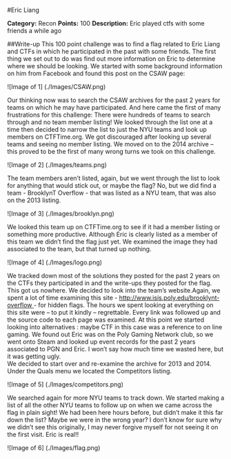 
#Eric Liang

**Category:** Recon
**Points:** 100
**Description:** Eric played ctfs with some friends a while ago 


##Write-up
This 100 point challenge was to find a flag related to Eric Liang and CTFs in which he participated in the past with some friends. The first thing we set out to do was find out more information on Eric to determine where we should be looking. We started with some background information on him from Facebook and found this post on the CSAW page: 

![Image of 1]
(./Images/CSAW.png)

Our thinking now was to search the CSAW archives for the past 2 years for teams on which he may have participated.  And here came the first of many frustrations for this challenge:  There were hundreds of teams to search through and no team member listing! We looked through the list one at a time then decided to narrow the list to just the NYU teams and look up members on CTFTime.org.  We got discouraged after looking up several teams and seeing no member listing.  We moved on to the 2014 archive – this proved to be the first of many wrong turns we took on this challenge.  

![Image of 2]
(./Images/teams.png)

The team members aren’t listed, again, but we went through the list to look for anything that would stick out, or maybe the flag? No, but we did find a team - BrooklynT Overflow - that was listed as a NYU team, that was also on the 2013 listing.  

![Image of 3]
(./Images/brooklyn.png)

We looked this team up on CTFTime.org to see if it had a member listing or something more productive.    Although Eric is clearly listed as a member of this team we didn’t find the flag just yet.  We examined the image they had associated to the team, but that turned up nothing. 

![Image of 4]
(./Images/logo.png)

We tracked down most of the solutions they posted for the past 2 years on the CTFs they participated in and the write-ups they posted for the flag.  This got us nowhere.  We decided to look into the team’s website.Again, we spent a lot of time examining this site - [http://www.isis.poly.edu/brooklynt-overflow ](http://www.isis.poly.edu/brooklynt-overflow) - for hidden flags.  The hours we spent looking at everything on this site were – to put it kindly – regrettable.  Every link was followed up and the source code to each page was examined.  At this point we started looking into alternatives : maybe CTF in this case was a reference to on line gaming.   We found out Eric was on the Poly Gaming Network club, so we went onto Steam and looked up event records for the past 2 years associated to PGN and Eric.  I won’t say how much time we wasted here, but it was getting ugly.  
We decided to start over and re-examine the archive for 2013 and 2014.   Under the Quals menu we located the Competitors listing.

![Image of 5]
(./Images/competitors.png)

We searched again for more NYU teams to track down.  We started making a list of all the other NYU teams to follow up on when we came across the flag in plain sight!  We had been here hours before, but didn’t make it this far down the list? Maybe we were in the wrong year?  I don’t know for sure why we didn’t see this originally, I may never forgive myself for not seeing it on the first visit.  Eric is real!!

![Image of 6]
(./Images/flag.png)



